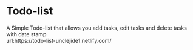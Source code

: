 # Todo-list
<div>A Simple Todo-list that allows you add tasks, edit tasks and delete tasks with date stamp</div>

<div>url:https://todo-list-unclejide1.netlify.com/</div>
